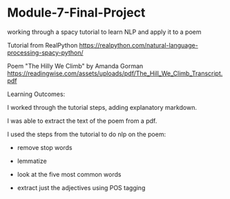 # Module-7-Final-Project
working through a spacy tutorial to learn NLP and apply it to a poem

Tutorial from RealPython https://realpython.com/natural-language-processing-spacy-python/

Poem "The Hilly We Climb" by Amanda Gorman https://readingwise.com/assets/uploads/pdf/The_Hill_We_Climb_Transcript.pdf

Learning Outcomes:

I worked through the tutorial steps, adding explanatory markdown.

I was able to extract the text of the poem from a pdf.

I used the steps from the tutorial to do nlp on the poem:

- remove stop words

- lemmatize

- look at the five most common words

- extract just the adjectives using POS tagging
